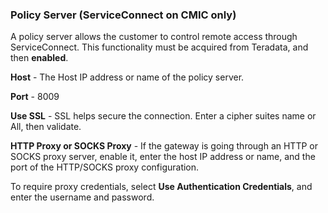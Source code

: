 ### Policy Server (ServiceConnect on CMIC only)

A policy server allows the customer to control remote access through ServiceConnect. This functionality must be acquired from Teradata, and then **enabled**.

**Host** - The Host IP address or name of the policy server.

**Port** - 8009

**Use SSL** - SSL helps secure the connection. Enter a cipher suites name or All, then validate.

**HTTP Proxy or SOCKS Proxy** - If the gateway is going through an HTTP or SOCKS proxy server, enable it, enter the host IP address or name, and the port of the HTTP/SOCKS proxy configuration.

To require proxy credentials, select **Use Authentication Credentials**, and enter the username and password.
